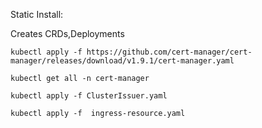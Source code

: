
Static Install:

Creates CRDs,Deployments

`kubectl apply -f https://github.com/cert-manager/cert-manager/releases/download/v1.9.1/cert-manager.yaml`

`kubectl get all -n cert-manager`

`kubectl apply -f ClusterIssuer.yaml `

`kubectl apply -f  ingress-resource.yaml`
